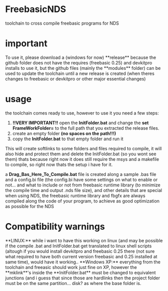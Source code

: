# FreebasicNDS
toolchain to cross compile freebasic programs for NDS  

<h1>important</h1>
To use it, please download a (windows for now) **release** because the github folder does not have the requires (freebasic 0.25) and devkitpro installs to use it, but the github files (mainly the **modules** folder) can be used to update the toolchain until a new release is created (when theres changes to freebasic or devkitpro or other major essential changes)  

<h1>usage</h1>  
the toolchain comes ready to use, however to use it you need a few steps:  

1. **!!VERY IMPORTANT!!** open the **InitFolder.bat** and change the **set FrameWorkFolder=** to the full path that you extracted the release files.
1. create an empty folder **(no spaces on the path!!!)**
1. copy the **InitFolder.bat** to that empty folder and run it  

This will create softlinks to some folders and files required to compile, it will also hide and protect them and delete the InitFolder.bat (so you wont see them) thats because right now it does still require the msys and a makefile to compile, so right now thats the setup i have for it.  

a **Drag_Bas_Here_To_Compile.bat** file is created along a sample .bas file and a config.bi file (the config.bi have some settings on what to enable or not... and what to include or not from freebasic runtime library (to minimize the compile time and output .nds file size), and other details that are special when using NDS, the freebasic runtime library and fbgfx are always compiled along the code of your program, to achieve as good optimization as possible for the NDS  

<h1>Compatibility warnings</h1>
**LINUX:** while i want to have this working on linux (and may be possible if the compile .bat and InitFolder.bat get translated to linux shell scripts (altough if you would install devkitpro and freebasic 0.25 there (not sure what required to have both current version freebasic and 0.25 installed at same time), would have it working..  
**Windows XP:** everything from the toolchain and freeasic should work just fine on XP, however the **mklink**'s inside the **InitFolder.bat** must be changed to equivalent junctions (and i guess that since those are hardlinks then the project folder must be on the same partition... disk? as where the base folder is.
